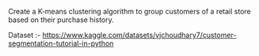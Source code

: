 
Create a K-means clustering algorithm to group customers of a retail store based on their purchase history.


Dataset :- https://www.kaggle.com/datasets/vjchoudhary7/customer-segmentation-tutorial-in-python
